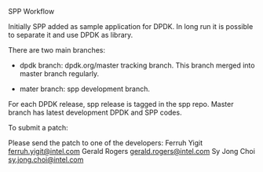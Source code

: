 SPP Workflow

Initially SPP added as sample application for DPDK.
In long run it is possible to separate it and use DPDK as library.

There are two main branches:

* dpdk branch: dpdk.org/master tracking branch.
  This branch merged into master branch regularly.

* mater branch: spp development branch.

For each DPDK release, spp release is tagged in the spp repo.
Master branch has latest development DPDK and SPP codes.


To submit a patch:

Please send the patch to one of the developers:
Ferruh Yigit <ferruh.yigit@intel.com>
Gerald Rogers <gerald.rogers@intel.com>
Sy Jong Choi <sy.jong.choi@intel.com>

